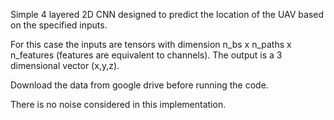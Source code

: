 Simple 4 layered 2D CNN designed to predict the location of the UAV based on the specified inputs.

For this case the inputs are tensors with dimension n_bs x n_paths x n_features (features are equivalent to channels).
The output is a 3 dimensional vector (x,y,z).

Download the data from google drive before running the code.

There is no noise considered in this implementation.
